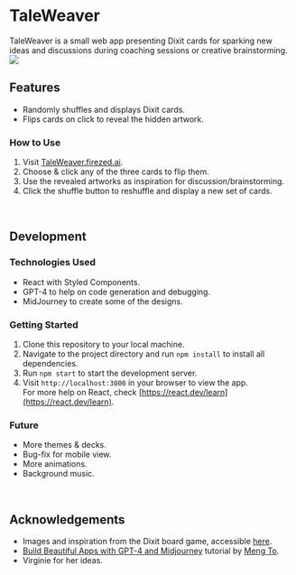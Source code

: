 # TaleWeaver

TaleWeaver is a small web app presenting Dixit cards for sparking new ideas and discussions during coaching sessions or creative brainstorming.
![](src/images/LandingPage_alpha.png)

## Features

- Randomly shuffles and displays Dixit cards.
- Flips cards on click to reveal the hidden artwork.

### How to Use

1. Visit [TaleWeaver.firezed.ai](TaleWeaver.firezed.ai).
2. Choose & click any of the three cards to flip them.
3. Use the revealed artworks as inspiration for discussion/brainstorming.
4. Click the shuffle button to reshuffle and display a new set of cards.

<br>

## Development

### Technologies Used

- React with Styled Components.
- GPT-4 to help on code generation and debugging.
- MidJourney to create some of the designs.

### Getting Started

1. Clone this repository to your local machine.
2. Navigate to the project directory and run `npm install` to install all dependencies.
3. Run `npm start` to start the development server.
4. Visit `http://localhost:3000` in your browser to view the app. <br>
For more help on React, check [https://react.dev/learn](https://react.dev/learn).

### Future
- More themes & decks.
- Bug-fix for mobile view.
- More animations.
- Background music.

<br>

## Acknowledgements

- Images and inspiration from the Dixit board game, accessible [here](https://www.libellud.com/ressources/dixit/#https://www.libellud.com/wp-content/uploads/2022/03/Banque-images-Odyssey.zip).
- [Build Beautiful Apps with GPT-4 and Midjourney](https://designcode.io/gpt4) tutorial by [Meng To](https://twitter.com/@MengTo).
- Virginie for her ideas.
